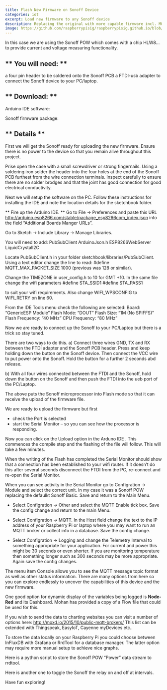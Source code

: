 ```yaml
---
title: Flash New Firmware on Sonoff Device
categories: iot
excerpt: Load new firmware to any Sonoff device
description: Replacing the original with more capable firmware incl. MQTT.
image: https://github.com/raspberrypisig/raspberrypisig.github.io/blob/master/assets/images/Selection_173.png
---
```

In this case we are using the Sonoff POW which comes with a chip HLW8… to provide current and voltage measuring functionality.

## ** You will need: **
a four pin header to be soldered onto the Sonoff PCB
a FTDI-usb adapter to connect the Sonoff device to your PC/laptop.

## ** Download: **

Arduino IDE software: 

Sonoff firmware package: 

## ** Details **

First we will get the Sonoff ready for uploading the new firmware.
Ensure there is no power to the device so that you remain alive throughout this project.

Prise open the case with a small screwdriver or strong fingernails.
Using a soldering iron solder the header into the four holes at the end of the Sonoff PCB furthest from the wire connection terminals.  Inspect carefully to ensure there are no solder brodges and that the joint has good connection for good electrical conductivity.

Next we  will setup the software on the PC.
Follow these instructions for  installing the IDE and note the location details for the sketchbook folder.

** Fire up the Arduino IDE. **
Go to File → Preferences and paste this URL http://arduino.esp8266.com/stable/package_esp8266com_index.json
into the field “Additional Boards Manger URLs”.

Go to Sketch → Include Library → Manage Libraries.

You will need to add:
PubSubClient
ArduinoJson.h
ESP8266WebServer
LiquidCrystalI2C

Locate PubSubClient.h in your folder sketchbook/libraries/PubSubClient.
Using a text editor change the line to read:
#define MQTT_MAX_PACKET_SIZE 1000
(previous was 128 or similar).

Change the TIMEZONE in user_config.h to 10 for GMT +10.
In the same file change the wifi parameters 
#define STA_SSID1
#define STA_PASS1

to suit your wifi requirements. Also change WIFI_WPSCONFIG to WIFI_RETRY on line 60.

From the IDE Tools menu check the following are selected:
Board: “GenericESP Module”
Flash Mode: “DOUT”
Flash Size: “1M (No SPIFFS)”
Flash Frequency: “40 MHz”
CPU Frequency: “80 MHz”

Now we are ready to connect up the Sonoff to your PC/Laptop but there is a trick so stay tuned.

There are two ways to do this.
a) Connect three wires GND, TX and RX between the FTDI adapter and the Sonoff PCB header. Press and keep holding down the button on the Sonoff device. Then connect the VCC wire to put power onto the Sonoff.  Hold the button for a further 2 seconds abd release.

b) With all four wires connected between the FTDI and the Sonoff, hold down the button on the Sonoff and then push the FTDI into the ueb port of the PC/Laptop.

The above puts the Sonoff microprocessor into Flash mode so that it can receive the upload of the firmware file.

We are ready to upload the firmware but first 
* check the Port is selected
* start the Serial Monitor – so you can see how the processor is responding.

Now you can click on the Upload option in the Arduno IDE .  This commences the compile step and the flashing of the file will follow. This will take a few minutes.

When the writing of the Flash has completed the Serial Monitor should show that a connection has been established to your wifi router. If it doesn’t do this after several seconds disconnect the FTDI from the PC, re-connect and re-open the Serial Monitor. 

When you can see activity in the Serial Monitor go to Configration → Module and select the correct unit.  In my case it was a Sonoff POW replacing the defaulkt Sonoff Basic.  Save and return to the Main Menu.

* Select Configration → Other and select the MQTT Enable tick box.  Save the config change and return to the main Menu.

* Select Configration → MQTT.  In the Host field change the text to the IP address of your Raspberry Pi or laptop where you may want to run an MQTT broker or collect info in a database. Save the config change.

* Select Configration → Logging and change the Telemetry Interval to something appropriate for your application.  For current and power this might be 30 seconds or even shorter.  If you are monitoring temperature then something longer such as 300 seconds may be more appropriate.  Again save the config changes.

The menu item Console allows you to see the MQTT message topic format as well as other status information.
There are many options from here so you can explore endlessly to uncover the capabilities of this device and the new firmware.

One good option for dynamic display of the variables being logged is **Node-Red** and its Dashboard. Mohan has provided a copy of a Flow file that could be used for this.

If you wish to send the data to charting websites you can visit a number of options here:
http://moxd.io/2015/10/public-mqtt-brokers/
This list can be extended with Thingspeak, EasyIoT, Cayenne myDevices etc..

To store the data locally on your Raspberry Pi you could choose between InFluxDB with Grafana or RrdTool for a database manager.  The latter option may require more manual setup to achieve nice graphs.

Here is a python script to store the Sonoff POW “Power” data stream to rrdtool.

Here is another one to toggle the Sonoff the relay on and off at intervals.

Have fun exploring!


